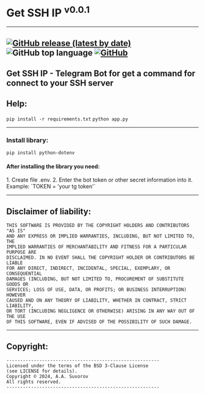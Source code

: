 # Get SSH IP <sup>v0.0.1</sup>

---
[![GitHub release (latest by date)](https://img.shields.io/github/v/release/saneksking/get_ssh_ip)](https://github.com/saneksking/get_ssh_ip/)
![GitHub top language](https://img.shields.io/github/languages/top/get_ssh_ip/CLIToDo)
[![GitHub](https://img.shields.io/github/license/saneksking/get_ssh_ip)](https://github.com/saneksking/get_ssh_ip/blob/master/LICENSE)
---
**Get SSH IP** - Telegram Bot for get a command for connect to your SSH server
---

## Help:

`pip install -r requirements.txt`
`python app.py`

---

### Install library:

`pip install python-dotenv`

<h4>After installing the library you need:</h4>
1. Create file .env.
2. Enter the bot token or other secret information into it. Example: `TOKEN = 'your tg token'`

---

## Disclaimer of liability:

    THIS SOFTWARE IS PROVIDED BY THE COPYRIGHT HOLDERS AND CONTRIBUTORS "AS IS"
    AND ANY EXPRESS OR IMPLIED WARRANTIES, INCLUDING, BUT NOT LIMITED TO, THE
    IMPLIED WARRANTIES OF MERCHANTABILITY AND FITNESS FOR A PARTICULAR PURPOSE ARE
    DISCLAIMED. IN NO EVENT SHALL THE COPYRIGHT HOLDER OR CONTRIBUTORS BE LIABLE
    FOR ANY DIRECT, INDIRECT, INCIDENTAL, SPECIAL, EXEMPLARY, OR CONSEQUENTIAL
    DAMAGES (INCLUDING, BUT NOT LIMITED TO, PROCUREMENT OF SUBSTITUTE GOODS OR
    SERVICES; LOSS OF USE, DATA, OR PROFITS; OR BUSINESS INTERRUPTION) HOWEVER
    CAUSED AND ON ANY THEORY OF LIABILITY, WHETHER IN CONTRACT, STRICT LIABILITY,
    OR TORT (INCLUDING NEGLIGENCE OR OTHERWISE) ARISING IN ANY WAY OUT OF THE USE
    OF THIS SOFTWARE, EVEN IF ADVISED OF THE POSSIBILITY OF SUCH DAMAGE.

***

## Copyright:
    --------------------------------------------------------
    Licensed under the terms of the BSD 3-Clause License
    (see LICENSE for details).
    Copyright © 2024, A.A. Suvorov
    All rights reserved.
    --------------------------------------------------------
